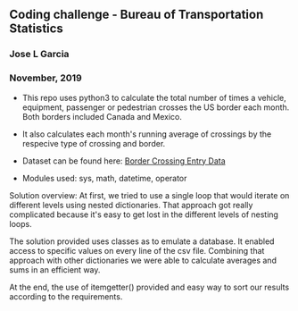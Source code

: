 ## Coding challenge - Bureau of Transportation Statistics
### Jose L Garcia
### November, 2019

* This repo uses python3 to calculate the total number of times a vehicle, equipment, passenger or pedestrian crosses the US border each month. Both borders included Canada and Mexico. 

* It also calculates each month's running average of crossings by the respecive type of crossing and border.

* Dataset can be found here: [Border Crossing Entry Data](https://data.transportation.gov/Research-and-Statistics/Border-Crossing-Entry-Data/keg4-3bc2)

* Modules used: sys, math, datetime, operator

Solution overview: At first, we tried to use a single loop that would iterate on different levels using nested dictionaries. That approach got really complicated because it's easy to get lost in the different levels of nesting loops.

The solution provided uses classes as to emulate a database. It enabled access to specific values on every line of the csv file. Combining that approach with other dictionaries we were able to calculate averages and sums in an efficient way.

At the end, the use of itemgetter() provided and easy way to sort our results according to the requirements.
